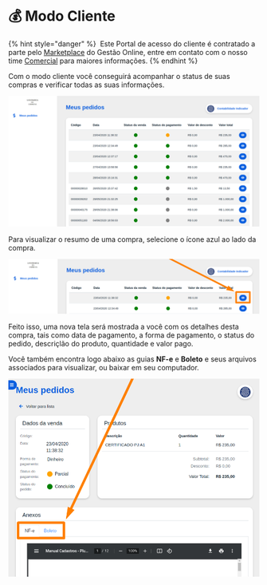 # 💰 Modo Cliente

{% hint style="danger" %}
<img src="https://cdn-icons-png.flaticon.com/512/9967/9967681.png" alt="" data-size="line"> Este Portal de acesso do cliente é contratado a parte pelo [Marketplace](/erp-v2/marketplace/inicio.md) do Gestão Online, entre em contato com o nosso time [Comercial](https://api.whatsapp.com/send?phone=556237735650&text=Ol%C3%A1%20gostaria%20de%20mais%20informa%C3%A7%C3%B5es%20sobre%20o%20marketplace%20do%20Gest%C3%A3o.Online) para maiores informações.
{% endhint %}

Com o modo cliente você conseguirá acompanhar o status de suas compras e verificar todas as suas informações.

![](../.gitbook/assets/1_cliente.png)

Para visualizar o resumo de uma compra, selecione o ícone azul ao lado da compra.

![](../.gitbook/assets/1_cliente1.png)

Feito isso, uma nova tela será mostrada a você com os detalhes desta compra, tais como data de pagamento, a forma de pagamento, o status do pedido, descriçlão do produto, quantidade e valor pago.

Você também encontra logo abaixo as guias **NF-e** e **Boleto** e seus arquivos associados para visualizar, ou baixar em seu computador.

![](../.gitbook/assets/2_cliente.png)